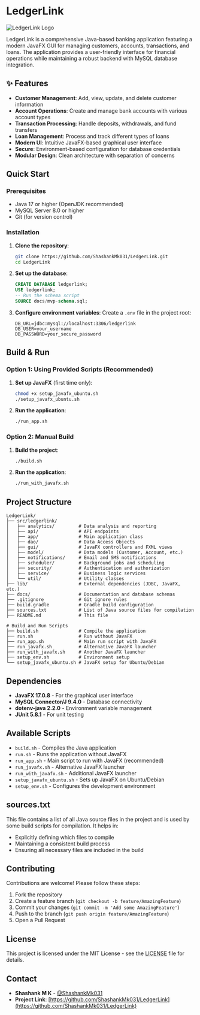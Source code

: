 # LedgerLink

![LedgerLink Logo](https://via.placeholder.com/150x50?text=LedgerLink)

LedgerLink is a comprehensive Java-based banking application featuring a modern JavaFX GUI for managing customers, accounts, transactions, and loans. The application provides a user-friendly interface for financial operations while maintaining a robust backend with MySQL database integration.

## ✨ Features

- **Customer Management**: Add, view, update, and delete customer information
- **Account Operations**: Create and manage bank accounts with various account types
- **Transaction Processing**: Handle deposits, withdrawals, and fund transfers
- **Loan Management**: Process and track different types of loans
- **Modern UI**: Intuitive JavaFX-based graphical user interface
- **Secure**: Environment-based configuration for database credentials
- **Modular Design**: Clean architecture with separation of concerns

## Quick Start

### Prerequisites

- Java 17 or higher (OpenJDK recommended)
- MySQL Server 8.0 or higher
- Git (for version control)

### Installation

1. **Clone the repository**:
   ```bash
   git clone https://github.com/ShashankMk031/LedgerLink.git
   cd LedgerLink
   ```

2. **Set up the database**:
   ```sql
   CREATE DATABASE ledgerlink;
   USE ledgerlink;
   -- Run the schema script
   SOURCE docs/mvp-schema.sql;
   ```

3. **Configure environment variables**:
   Create a `.env` file in the project root:
   ```env
   DB_URL=jdbc:mysql://localhost:3306/ledgerlink
   DB_USER=your_username
   DB_PASSWORD=your_secure_password
   ```

## Build & Run

### Option 1: Using Provided Scripts (Recommended)

1. **Set up JavaFX** (first time only):
   ```bash
   chmod +x setup_javafx_ubuntu.sh
   ./setup_javafx_ubuntu.sh
   ```

2. **Run the application**:
   ```bash
   ./run_app.sh
   ```

### Option 2: Manual Build

1. **Build the project**:
   ```bash
   ./build.sh
   ```

2. **Run the application**:
   ```bash
   ./run_with_javafx.sh
   ```

## Project Structure

```
LedgerLink/
├── src/ledgerlink/
│   ├── analytics/         # Data analysis and reporting
│   ├── api/               # API endpoints
│   ├── app/               # Main application class
│   ├── dao/               # Data Access Objects
│   ├── gui/               # JavaFX controllers and FXML views
│   ├── model/             # Data models (Customer, Account, etc.)
│   ├── notifications/     # Email and SMS notifications
│   ├── scheduler/         # Background jobs and scheduling
│   ├── security/          # Authentication and authorization
│   ├── service/           # Business logic services
│   └── util/              # Utility classes
├── lib/                   # External dependencies (JDBC, JavaFX, etc.)
├── docs/                  # Documentation and database schemas
├── .gitignore             # Git ignore rules
├── build.gradle           # Gradle build configuration
├── sources.txt            # List of Java source files for compilation
├── README.md              # This file

# Build and Run Scripts
├── build.sh               # Compile the application
├── run.sh                 # Run without JavaFX
├── run_app.sh             # Main run script with JavaFX
├── run_javafx.sh          # Alternative JavaFX launcher
├── run_with_javafx.sh     # Another JavaFX launcher
├── setup_env.sh           # Environment setup
└── setup_javafx_ubuntu.sh # JavaFX setup for Ubuntu/Debian
```

## Dependencies

- **JavaFX 17.0.8** - For the graphical user interface
- **MySQL Connector/J 9.4.0** - Database connectivity
- **dotenv-java 2.2.0** - Environment variable management
- **JUnit 5.8.1** - For unit testing

## Available Scripts

- `build.sh` - Compiles the Java application
- `run.sh` - Runs the application without JavaFX
- `run_app.sh` - Main script to run with JavaFX (recommended)
- `run_javafx.sh` - Alternative JavaFX launcher
- `run_with_javafx.sh` - Additional JavaFX launcher
- `setup_javafx_ubuntu.sh` - Sets up JavaFX on Ubuntu/Debian
- `setup_env.sh` - Configures the development environment

## sources.txt

This file contains a list of all Java source files in the project and is used by some build scripts for compilation. It helps in:
- Explicitly defining which files to compile
- Maintaining a consistent build process
- Ensuring all necessary files are included in the build

## Contributing

Contributions are welcome! Please follow these steps:

1. Fork the repository
2. Create a feature branch (`git checkout -b feature/AmazingFeature`)
3. Commit your changes (`git commit -m 'Add some AmazingFeature'`)
4. Push to the branch (`git push origin feature/AmazingFeature`)
5. Open a Pull Request

## License

This project is licensed under the MIT License - see the [LICENSE](LICENSE) file for details.

## Contact

- **Shashank M K** - [@ShashankMk031](https://github.com/ShashankMk031)
- **Project Link**: [https://github.com/ShashankMk031/LedgerLink](https://github.com/ShashankMk031/LedgerLink)
